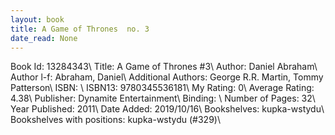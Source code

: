 ```yaml
---
layout: book
title: A Game of Thrones  no. 3
date_read: None
---
```


Book Id: 13284343\ 
Title: A Game of Thrones #3\ 
Author: Daniel Abraham\ 
Author l-f: Abraham, Daniel\ 
Additional Authors: George R.R. Martin, Tommy Patterson\ 
ISBN: \ 
ISBN13: 9780345536181\ 
My Rating: 0\ 
Average Rating: 4.38\ 
Publisher: Dynamite Entertainment\ 
Binding: \ 
Number of Pages: 32\ 
Year Published: 2011\ 
Date Added: 2019/10/16\ 
Bookshelves: kupka-wstydu\ 
Bookshelves with positions: kupka-wstydu (#329)\ 

